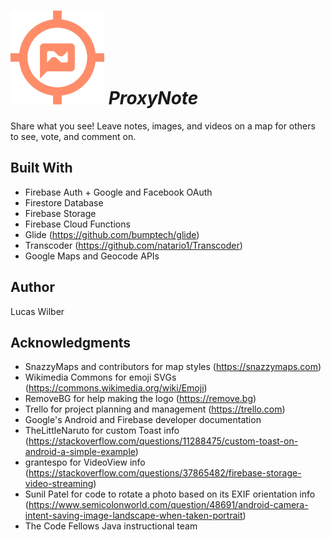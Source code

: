 # ![ProxyNote logo](/readmeImages/logo.png) **_ProxyNote_**
Share what you see! Leave notes, images, and videos on a map for others to see, vote, and comment on.

## Built With
* Firebase Auth + Google and Facebook OAuth
* Firestore Database
* Firebase Storage
* Firebase Cloud Functions
* Glide (https://github.com/bumptech/glide)
* Transcoder (https://github.com/natario1/Transcoder)
* Google Maps and Geocode APIs

## Author
Lucas Wilber

## Acknowledgments
* SnazzyMaps and contributors for map styles (https://snazzymaps.com)
* Wikimedia Commons for emoji SVGs (https://commons.wikimedia.org/wiki/Emoji)
* RemoveBG for help making the logo (https://remove.bg)
* Trello for project planning and management (https://trello.com)
* Google's Android and Firebase developer documentation
* TheLittleNaruto for custom Toast info (https://stackoverflow.com/questions/11288475/custom-toast-on-android-a-simple-example)
* grantespo for VideoView info (https://stackoverflow.com/questions/37865482/firebase-storage-video-streaming)
* Sunil Patel for code to rotate a photo based on its EXIF orientation info (https://www.semicolonworld.com/question/48691/android-camera-intent-saving-image-landscape-when-taken-portrait)
* The Code Fellows Java instructional team
